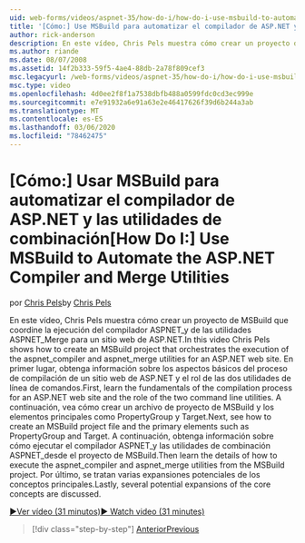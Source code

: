 ```yaml
---
uid: web-forms/videos/aspnet-35/how-do-i/how-do-i-use-msbuild-to-automate-the-aspnet-compiler-and-merge-utilities
title: '[Cómo:] Use MSBuild para automatizar el compilador de ASP.NET y las utilidades de combinación | Microsoft Docs'
author: rick-anderson
description: En este vídeo, Chris Pels muestra cómo crear un proyecto de MSBuild que organice la ejecución de las utilidades aspnet_compiler y aspnet_merge de un ASP...
ms.author: riande
ms.date: 08/07/2008
ms.assetid: 14f2b333-59f5-4ae4-88db-2a78f809cef3
msc.legacyurl: /web-forms/videos/aspnet-35/how-do-i/how-do-i-use-msbuild-to-automate-the-aspnet-compiler-and-merge-utilities
msc.type: video
ms.openlocfilehash: 4d0ee2f8f1a7538dbfb488a0599fdc0cd3ec999e
ms.sourcegitcommit: e7e91932a6e91a63e2e46417626f39d6b244a3ab
ms.translationtype: MT
ms.contentlocale: es-ES
ms.lasthandoff: 03/06/2020
ms.locfileid: "78462475"
---
```

# <a name="how-do-i-use-msbuild-to-automate-the-aspnet-compiler-and-merge-utilities"></a><span data-ttu-id="21ef0-103">[Cómo:] Usar MSBuild para automatizar el compilador de ASP.NET y las utilidades de combinación</span><span class="sxs-lookup"><span data-stu-id="21ef0-103">[How Do I:] Use MSBuild to Automate the ASP.NET Compiler and Merge Utilities</span></span>

<span data-ttu-id="21ef0-104">por [Chris Pels](https://twitter.com/chrispels)</span><span class="sxs-lookup"><span data-stu-id="21ef0-104">by [Chris Pels](https://twitter.com/chrispels)</span></span>

<span data-ttu-id="21ef0-105">En este vídeo, Chris Pels muestra cómo crear un proyecto de MSBuild que coordine la ejecución del compilador ASPNET\_y de las utilidades ASPNET\_Merge para un sitio web de ASP.NET.</span><span class="sxs-lookup"><span data-stu-id="21ef0-105">In this video Chris Pels shows how to create an MSBuild project that orchestrates the execution of the aspnet\_compiler and aspnet\_merge utilities for an ASP.NET web site.</span></span> <span data-ttu-id="21ef0-106">En primer lugar, obtenga información sobre los aspectos básicos del proceso de compilación de un sitio web de ASP.NET y el rol de las dos utilidades de línea de comandos.</span><span class="sxs-lookup"><span data-stu-id="21ef0-106">First, learn the fundamentals of the compilation process for an ASP.NET web site and the role of the two command line utilities.</span></span> <span data-ttu-id="21ef0-107">A continuación, vea cómo crear un archivo de proyecto de MSBuild y los elementos principales como PropertyGroup y Target.</span><span class="sxs-lookup"><span data-stu-id="21ef0-107">Next, see how to create an MSBuild project file and the primary elements such as PropertyGroup and Target.</span></span> <span data-ttu-id="21ef0-108">A continuación, obtenga información sobre cómo ejecutar el compilador ASPNET\_y las utilidades de combinación ASPNET\_desde el proyecto de MSBuild.</span><span class="sxs-lookup"><span data-stu-id="21ef0-108">Then learn the details of how to execute the aspnet\_compiler and aspnet\_merge utilities from the MSBuild project.</span></span> <span data-ttu-id="21ef0-109">Por último, se tratan varias expansiones potenciales de los conceptos principales.</span><span class="sxs-lookup"><span data-stu-id="21ef0-109">Lastly, several potential expansions of the core concepts are discussed.</span></span>

[<span data-ttu-id="21ef0-110">&#9654;Ver vídeo (31 minutos)</span><span class="sxs-lookup"><span data-stu-id="21ef0-110">&#9654; Watch video (31 minutes)</span></span>](https://channel9.msdn.com/Blogs/ASP-NET-Site-Videos/how-do-i-use-msbuild-to-automate-the-aspnet-compiler-and-merge-utilities)

> [!div class="step-by-step"]
> [<span data-ttu-id="21ef0-111">Anterior</span><span class="sxs-lookup"><span data-stu-id="21ef0-111">Previous</span></span>](how-do-i-serialize-a-graph-with-the-entity-framework.md)
